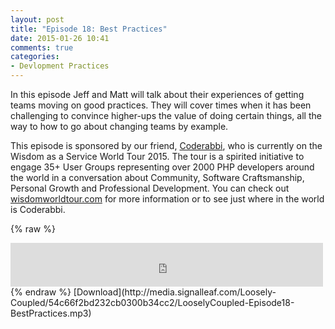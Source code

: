 ```yaml
---
layout: post
title: "Episode 18: Best Practices"
date: 2015-01-26 10:41
comments: true
categories: 
- Devlopment Practices
---
```

In this episode Jeff and Matt will talk about their experiences of getting teams moving on good practices. They will cover times when it has been challenging to convince higher-ups the value of doing certain things, all the way to how to go about changing teams by example.

This episode is sponsored by our friend, [Coderabbi](https://twitter.com/coderabbi), who is currently on the Wisdom as a Service World Tour 2015. The tour is a spirited initiative to engage 35+ User Groups representing over 2000 PHP developers around the world in a conversation about Community, Software Craftsmanship, Personal Growth and Professional Development. You can check out [wisdomworldtour.com](http://wisdomworldtour.com) for more information or to see just where in the world is Coderabbi.

{% raw %}
<iframe src="https://media.signalleaf.com/player/Loosely-Coupled/54c66f2bd232cb0300b34cc2/" width="500" height="70" frameborder="0"></iframe>
{% endraw %}
[Download](http://media.signalleaf.com/Loosely-Coupled/54c66f2bd232cb0300b34cc2/LooselyCoupled-Episode18-BestPractices.mp3)
